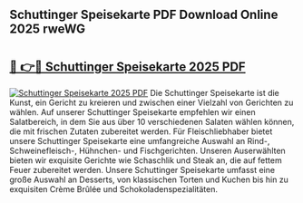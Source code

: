 ## Schuttinger Speisekarte PDF Download Online 2025 rweWG

# <h2><a href="http://gccw6x.nevu.top/?p=Schuttinger+Speisekarte">🔗 👉🔴 Schuttinger Speisekarte 2025 PDF</a></h2>

[![Schuttinger Speisekarte 2025 PDF](https://i.imgur.com/dBaPXMq.png)](http://gccw6x.nevu.top/?p=Schuttinger+Speisekarte)
Die Schuttinger Speisekarte ist die Kunst, ein Gericht zu kreieren und zwischen einer Vielzahl von Gerichten zu wählen. Auf unserer Schuttinger Speisekarte empfehlen wir einen Salatbereich, in dem Sie aus über 10 verschiedenen Salaten wählen können, die mit frischen Zutaten zubereitet werden. Für Fleischliebhaber bietet unsere Schuttinger Speisekarte eine umfangreiche Auswahl an Rind-, Schweinefleisch-, Hühnchen- und Fischgerichten. Unseren Auserwählten bieten wir exquisite Gerichte wie Schaschlik und Steak an, die auf fettem Feuer zubereitet werden. Unsere Schuttinger Speisekarte umfasst eine große Auswahl an Desserts, von klassischen Torten und Kuchen bis hin zu exquisiten Crème Brûlée und Schokoladenspezialitäten.
